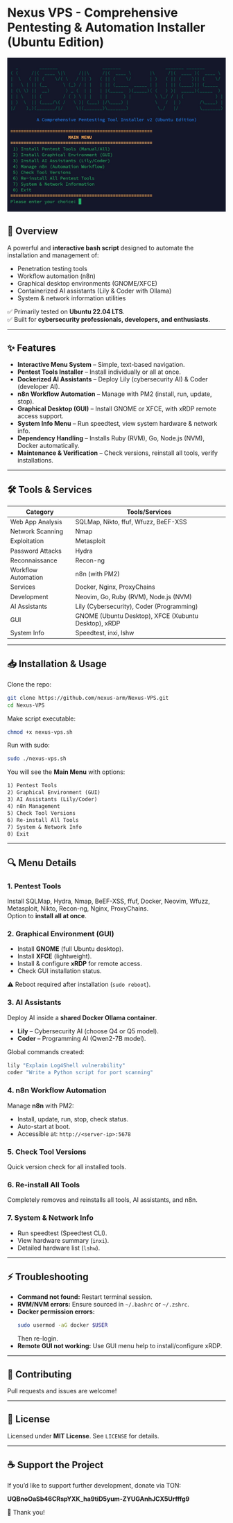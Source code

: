 # Nexus VPS - Comprehensive Pentesting & Automation Installer (Ubuntu Edition)

![Project Banner](Banner.jpg)

## 📌 Overview
A powerful and **interactive bash script** designed to automate the installation and management of:

- Penetration testing tools  
- Workflow automation (n8n)  
- Graphical desktop environments (GNOME/XFCE)  
- Containerized AI assistants (Lily & Coder with Ollama)  
- System & network information utilities  

✅ Primarily tested on **Ubuntu 22.04 LTS**.  
✅ Built for **cybersecurity professionals, developers, and enthusiasts**.  

---

## ✨ Features
- **Interactive Menu System** – Simple, text-based navigation.  
- **Pentest Tools Installer** – Install individually or all at once.  
- **Dockerized AI Assistants** – Deploy Lily (cybersecurity AI) & Coder (developer AI).  
- **n8n Workflow Automation** – Manage with PM2 (install, run, update, stop).  
- **Graphical Desktop (GUI)** – Install GNOME or XFCE, with xRDP remote access support.  
- **System Info Menu** – Run speedtest, view system hardware & network info.  
- **Dependency Handling** – Installs Ruby (RVM), Go, Node.js (NVM), Docker automatically.  
- **Maintenance & Verification** – Check versions, reinstall all tools, verify installations.  

---

## 🛠 Tools & Services
| Category | Tools/Services |
|----------|----------------|
| Web App Analysis | SQLMap, Nikto, ffuf, Wfuzz, BeEF-XSS |
| Network Scanning | Nmap |
| Exploitation | Metasploit |
| Password Attacks | Hydra |
| Reconnaissance | Recon-ng |
| Workflow Automation | n8n (with PM2) |
| Services | Docker, Nginx, ProxyChains |
| Development | Neovim, Go, Ruby (RVM), Node.js (NVM) |
| AI Assistants | Lily (Cybersecurity), Coder (Programming) |
| GUI | GNOME (Ubuntu Desktop), XFCE (Xubuntu Desktop), xRDP |
| System Info | Speedtest, inxi, lshw |

---

## 📥 Installation & Usage
Clone the repo:
```bash
git clone https://github.com/nexus-arm/Nexus-VPS.git
cd Nexus-VPS
```

Make script executable:
```bash
chmod +x nexus-vps.sh
```

Run with sudo:
```bash
sudo ./nexus-vps.sh
```

You will see the **Main Menu** with options:
```
1) Pentest Tools
2) Graphical Environment (GUI)
3) AI Assistants (Lily/Coder)
4) n8n Management
5) Check Tool Versions
6) Re-install All Tools
7) System & Network Info
0) Exit
```

---

## 🔍 Menu Details
### 1. Pentest Tools
Install SQLMap, Hydra, Nmap, BeEF-XSS, ffuf, Docker, Neovim, Wfuzz, Metasploit, Nikto, Recon-ng, Nginx, ProxyChains.  
Option to **install all at once**.

### 2. Graphical Environment (GUI)
- Install **GNOME** (full Ubuntu desktop).  
- Install **XFCE** (lightweight).  
- Install & configure **xRDP** for remote access.  
- Check GUI installation status.  

⚠️ Reboot required after installation (`sudo reboot`).  

### 3. AI Assistants
Deploy AI inside a **shared Docker Ollama container**.  
- **Lily** – Cybersecurity AI (choose Q4 or Q5 model).  
- **Coder** – Programming AI (Qwen2-7B model).  

Global commands created:
```bash
lily "Explain Log4Shell vulnerability"
coder "Write a Python script for port scanning"
```

### 4. n8n Workflow Automation
Manage **n8n** with PM2:  
- Install, update, run, stop, check status.  
- Auto-start at boot.  
- Accessible at: `http://<server-ip>:5678`  

### 5. Check Tool Versions
Quick version check for all installed tools.  

### 6. Re-install All Tools
Completely removes and reinstalls all tools, AI assistants, and n8n.  

### 7. System & Network Info
- Run speedtest (Speedtest CLI).  
- View hardware summary (`inxi`).  
- Detailed hardware list (`lshw`).  

---

## ⚡ Troubleshooting
- **Command not found:** Restart terminal session.  
- **RVM/NVM errors:** Ensure sourced in `~/.bashrc` or `~/.zshrc`.  
- **Docker permission errors:**  
  ```bash
  sudo usermod -aG docker $USER
  ```
  Then re-login.  
- **Remote GUI not working:** Use GUI menu help to install/configure xRDP.  

---

## 🤝 Contributing
Pull requests and issues are welcome!  

---

## 📜 License
Licensed under **MIT License**. See `LICENSE` for details.  

---

## ☕ Support the Project
If you’d like to support further development, donate via TON:  

**UQBnoOaSb46CRspYXK_ha9tiD5yum-ZYUGAnhJCX5Urfffg9**

🙏 Thank you!  
